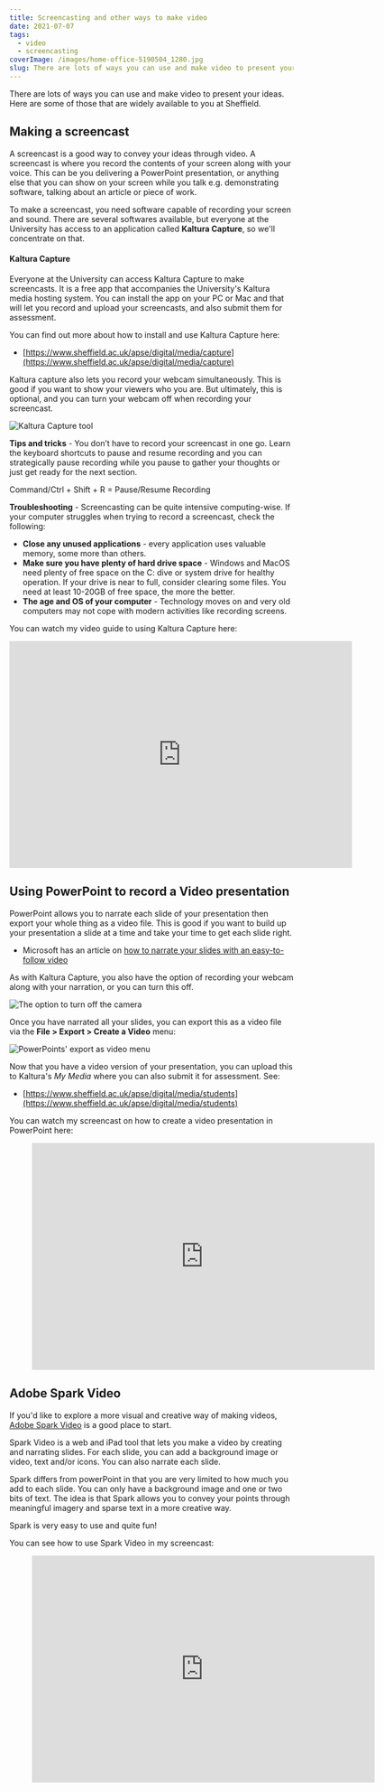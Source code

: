 ```yaml
---
title: Screencasting and other ways to make video
date: 2021-07-07
tags:
  - video
  - screencasting
coverImage: /images/home-office-5190504_1280.jpg
slug: There are lots of ways you can use and make video to present your ideas. Here are some of those that are widely available to you at Sheffield.
---
```


There are lots of ways you can use and make video to present your ideas. Here are some of those that are widely available to you at Sheffield.

## Making a screencast

A screencast is a good way to convey your ideas through video. A screencast is where you record the contents of your screen along with your voice. This can be you delivering a PowerPoint presentation, or anything else that you can show on your screen while you talk e.g. demonstrating software, talking about an article or piece of work.

To make a screencast, you need software capable of recording your screen and sound. There are several softwares available, but everyone at the University has access to an application called **Kaltura Capture**, so we'll concentrate on that.

#### Kaltura Capture

Everyone at the University can access Kaltura Capture to make screencasts. It is a free app that accompanies the University's Kaltura media hosting system. You can install the app on your PC or Mac and that will let you record and upload your screencasts, and also submit them for assessment. 

You can find out more about how to install and use Kaltura Capture here:

- [https://www.sheffield.ac.uk/apse/digital/media/capture](https://www.sheffield.ac.uk/apse/digital/media/capture)

Kaltura capture also lets you record your webcam simultaneously. This is good if you want to show your viewers who you are. But ultimately, this is optional, and you can turn your webcam off when recording your screencast.

![Kaltura Capture tool](/images/2021-07-05-15_12_03-Window.png)

**Tips and tricks** - You don’t have to record your screencast in one go. Learn the keyboard shortcuts to pause and resume recording and you can strategically pause recording while you pause to gather your thoughts or just get ready for the next section. 

Command/Ctrl + Shift + R = Pause/Resume Recording

**Troubleshooting** - Screencasting can be quite intensive computing-wise. If your computer struggles when trying to record a screencast, check the following:

- **Close any unused applications** - every application uses valuable memory, some more than others.
- **Make sure you have plenty of hard drive space** - Windows and MacOS need plenty of free space on the C: dive or system drive for healthy operation. If your drive is near to full, consider clearing some files. You need at least 10-20GB of free space, the more the better.
- **The age and OS of your computer** - Technology moves on and very old computers may not cope with modern activities like recording screens.

You can watch my video guide to using Kaltura Capture here:
<!-- blank line -->
<iframe id="kaltura_player" src="https://cdnapisec.kaltura.com/p/2103181/sp/210318100/embedIframeJs/uiconf_id/38838661/partner_id/2103181?iframeembed=true&playerId=kaltura_player&entry_id=1_3sa5beij&flashvars[streamerType]=auto&amp;flashvars[localizationCode]=en&amp;flashvars[leadWithHTML5]=true&amp;flashvars[sideBarContainer.plugin]=true&amp;flashvars[sideBarContainer.position]=left&amp;flashvars[sideBarContainer.clickToClose]=true&amp;flashvars[chapters.plugin]=true&amp;flashvars[chapters.layout]=vertical&amp;flashvars[chapters.thumbnailRotator]=false&amp;flashvars[streamSelector.plugin]=true&amp;flashvars[EmbedPlayer.SpinnerTarget]=videoHolder&amp;flashvars[dualScreen.plugin]=true&amp;flashvars[hotspots.plugin]=1&amp;flashvars[Kaltura.addCrossoriginToIframe]=true&amp;&wid=1_ducfbqiq" width="608" height="402" allowfullscreen webkitallowfullscreen mozAllowFullScreen allow="autoplay *; fullscreen *; encrypted-media *" sandbox="allow-forms allow-same-origin allow-scripts allow-top-navigation allow-pointer-lock allow-popups allow-modals allow-orientation-lock allow-popups-to-escape-sandbox allow-presentation allow-top-navigation-by-user-activation" frameborder="0" title="Kaltura Player"></iframe>
<!-- blank line -->

## Using PowerPoint to record a Video presentation

PowerPoint allows you to narrate each slide of your presentation then export your whole thing as a video file. This is good if you want to build up your presentation a slide at a time and take your time to get each slide right.

- Microsoft has an article on [how to narrate your slides with an easy-to-follow video](https://support.microsoft.com/en-us/office/record-a-slide-show-with-narration-and-slide-timings-0b9502c6-5f6c-40ae-b1e7-e47d8741161c#:~:text=Record%20your%20slide%20show,then%20click%20Record%20Slide%20Show.&text=Click%20End%20Show%20to%20stop%20recording.) 

As with Kaltura Capture, you also have the option of recording your webcam along with your narration, or you can turn this off.

![The option to turn off the camera ](/images/2021-07-05-15_00_41-Presentation3-PowerPoint-Presenter-View.png)

Once you have narrated all your slides, you can export this as a video file via the **File > Export > Create a Video** menu:

![PowerPoints' export as video menu](/images/2021-07-05-14_50_59-Window.png)

Now that you have a video version of your presentation, you can upload this to Kaltura's _My Media_ where you can also submit it for assessment. See:

- [https://www.sheffield.ac.uk/apse/digital/media/students](https://www.sheffield.ac.uk/apse/digital/media/students)

You can watch my screencast on how to create a video presentation in PowerPoint here:

<!-- blank line -->
<figure class="video_container">
<iframe id="kaltura_player" src="https://cdnapisec.kaltura.com/p/2103181/sp/210318100/embedIframeJs/uiconf_id/38838661/partner_id/2103181?iframeembed=true&playerId=kaltura_player&entry_id=1_aclylcnv&flashvars[streamerType]=auto&amp;flashvars[localizationCode]=en&amp;flashvars[leadWithHTML5]=true&amp;flashvars[sideBarContainer.plugin]=true&amp;flashvars[sideBarContainer.position]=left&amp;flashvars[sideBarContainer.clickToClose]=true&amp;flashvars[chapters.plugin]=true&amp;flashvars[chapters.layout]=vertical&amp;flashvars[chapters.thumbnailRotator]=false&amp;flashvars[streamSelector.plugin]=true&amp;flashvars[EmbedPlayer.SpinnerTarget]=videoHolder&amp;flashvars[dualScreen.plugin]=true&amp;flashvars[hotspots.plugin]=1&amp;flashvars[Kaltura.addCrossoriginToIframe]=true&amp;&wid=1_2024kijl" width="608" height="402" allowfullscreen webkitallowfullscreen mozAllowFullScreen allow="autoplay *; fullscreen *; encrypted-media *" sandbox="allow-forms allow-same-origin allow-scripts allow-top-navigation allow-pointer-lock allow-popups allow-modals allow-orientation-lock allow-popups-to-escape-sandbox allow-presentation allow-top-navigation-by-user-activation" frameborder="0" title="Kaltura Player">
</iframe>
</figure>
<!-- blank line -->

## Adobe Spark Video

If you'd like to explore a more visual and creative way of making videos, [Adobe Spark Video](https://spark.adobe.com/sp/) is a good place to start.

Spark Video is a web and iPad tool that lets you make a video by creating and narrating slides. For each slide, you can add a background image or video, text and/or icons. You can also narrate each slide.

Spark differs from powerPoint in that you are very limited to how much you add to each slide. You can only have a background image and one or two bits of text. The idea is that Spark allows you to convey your points through meaningful imagery and sparse text in a more creative way.

Spark is very easy to use and quite fun!

You can see how to use Spark Video in my screencast:
<!-- blank line -->
<figure class="video_container">
<iframe id="kaltura_player" src="https://cdnapisec.kaltura.com/p/2103181/sp/210318100/embedIframeJs/uiconf_id/38838661/partner_id/2103181?iframeembed=true&playerId=kaltura_player&entry_id=1_bf8rhfel&flashvars[streamerType]=auto&amp;flashvars[localizationCode]=en&amp;flashvars[leadWithHTML5]=true&amp;flashvars[sideBarContainer.plugin]=true&amp;flashvars[sideBarContainer.position]=left&amp;flashvars[sideBarContainer.clickToClose]=true&amp;flashvars[chapters.plugin]=true&amp;flashvars[chapters.layout]=vertical&amp;flashvars[chapters.thumbnailRotator]=false&amp;flashvars[streamSelector.plugin]=true&amp;flashvars[EmbedPlayer.SpinnerTarget]=videoHolder&amp;flashvars[dualScreen.plugin]=true&amp;flashvars[hotspots.plugin]=1&amp;flashvars[Kaltura.addCrossoriginToIframe]=true&amp;&wid=1_e6rkyw7c" width="608" height="402" allowfullscreen webkitallowfullscreen mozAllowFullScreen allow="autoplay *; fullscreen *; encrypted-media *" sandbox="allow-forms allow-same-origin allow-scripts allow-top-navigation allow-pointer-lock allow-popups allow-modals allow-orientation-lock allow-popups-to-escape-sandbox allow-presentation allow-top-navigation-by-user-activation" frameborder="0" title="Kaltura Player"></iframe>
</figure>
<!-- blank line -->
